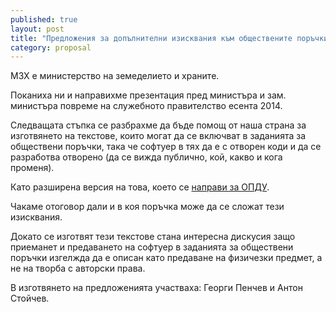 ```yaml
---
published: true
layout: post
title: "Предложения за допълнителни изисквания към обществените поръчки за софтуер в МЗХ"
category: proposal
---
```


МЗХ е министерство на земеделието и храните.

Поканиха ни и направихме презентация пред министъра и зам. министъра повреме на служебното правителство есента 2014.

Следващата стъпка се разбрахме да бъде помощ от наша страна за изготвянето на текстове, които могат да се включват в заданията за обществени поръчки, така че софтуер в тях да е с отворен коди и да се разработва отворено (да се вижда публично, кой, какво и кога променя).

Като разширена версия на това, което се [направи за ОПДУ](2014-10-28-extra-requirements-opdu.md).

Чакаме отоговор дали и в коя поръчка може да се сложат тези изисквания.

Докато се изготвят тези текстове стана интересна дискусия защо приеманет и предаването на софтуер в заданията за обществени поръчки изгелжда да е описан като предаване на физичезки предмет, а не на творба с авторски права.

В изготвянето на предложенията участваха: Георги Пенчев и Антон Стойчев.
